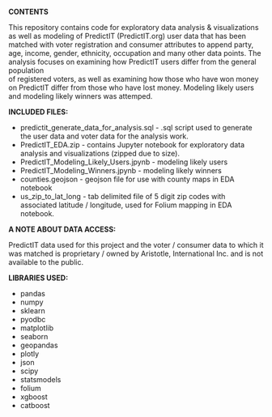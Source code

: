**CONTENTS**

This repository contains code for exploratory data analysis & visualizations as well as modeling of PredictIT (PredictIT.org) user data that has been matched with voter registration 
and consumer attributes to append party, age, income, gender, ethnicity, occupation and many other data points. The analysis focuses on examining how PredictIT users differ from the general population  
of registered voters, as well as examining how those who have won money on PredictIT differ from those who have lost money. Modeling likely users and modeling likely winners was attemped. 

**INCLUDED FILES:**

- predictit_generate_data_for_analysis.sql - .sql script used to generate the user data and voter data for the analysis work.
- PredictIT_EDA.zip - contains Jupyter notebook for exploratory data analysis and visualizations (zipped due to size). 
- PredictIT_Modeling_Likely_Users.jpynb - modeling likely users 
- PredictIT_Modeling_Winners.jpynb - modeling likely winners 
- counties.geojson - geojson file for use with county maps in EDA notebook 
- us_zip_to_lat_long - tab delimited file of 5 digit zip codes with associated latitude / longitude, used for Folium mapping in EDA notebook. 


**A NOTE ABOUT DATA ACCESS:**

PredictIT data used for this project and the voter / consumer data to which it was matched is proprietary / owned by Aristotle, International Inc. and is not available to the public.


**LIBRARIES USED:**

- pandas 
- numpy 
- sklearn 
- pyodbc 
- matplotlib 
- seaborn 
- geopandas 
- plotly 
- json 
- scipy 
- statsmodels
- folium 
- xgboost 
- catboost


